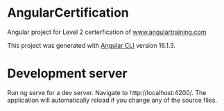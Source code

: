 # AngularCertification

Angular project for Level 2 certerfication of www.angulartraining.com

This project was generated with [Angular CLI](https://github.com/angular/angular-cli) version 16.1.3.

# Development server
Run ng serve for a dev server. Navigate to http://localhost:4200/. The application will automatically reload if you change any of the source files.